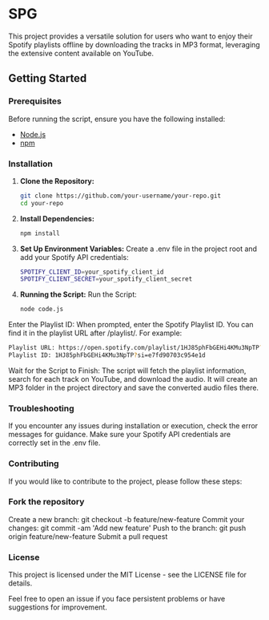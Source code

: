 # SPG
This project provides a versatile solution for users who want to enjoy their Spotify playlists offline by downloading the tracks in MP3 format, leveraging the extensive content available on YouTube.

## Getting Started

### Prerequisites

Before running the script, ensure you have the following installed:

- [Node.js](https://nodejs.org/)
- [npm](https://www.npmjs.com/)

### Installation

1. **Clone the Repository:**
   ```bash
   git clone https://github.com/your-username/your-repo.git
   cd your-repo
   ```

2. **Install Dependencies:**
   ```bash
   npm install
   ```

3. **Set Up Environment Variables:**
Create a .env file in the project root and add your Spotify API credentials:
   ```bash
   SPOTIFY_CLIENT_ID=your_spotify_client_id
   SPOTIFY_CLIENT_SECRET=your_spotify_client_secret
   ```

4. **Running the Script:**
Run the Script:
   ```bash
   node code.js
   ```

Enter the Playlist ID:
When prompted, enter the Spotify Playlist ID. You can find it in the playlist URL after /playlist/. For example:
   ```bash
   Playlist URL: https://open.spotify.com/playlist/1HJ85phFbGEHi4KMu3NpTP?si=e7fd90703c954e1d
   Playlist ID: 1HJ85phFbGEHi4KMu3NpTP?si=e7fd90703c954e1d
   ```
Wait for the Script to Finish:
The script will fetch the playlist information, search for each track on YouTube, and download the audio. It will create an MP3 folder in the project directory and save the converted audio files there.

### Troubleshooting
If you encounter any issues during installation or execution, check the error messages for guidance.
Make sure your Spotify API credentials are correctly set in the .env file.

### Contributing
If you would like to contribute to the project, please follow these steps:

### Fork the repository
Create a new branch: git checkout -b feature/new-feature
Commit your changes: git commit -am 'Add new feature'
Push to the branch: git push origin feature/new-feature
Submit a pull request

### License
This project is licensed under the MIT License - see the LICENSE file for details.

Feel free to open an issue if you face persistent problems or have suggestions for improvement.
